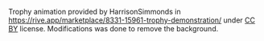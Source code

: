 Trophy animation provided by HarrisonSimmonds in https://rive.app/marketplace/8331-15961-trophy-demonstration/ under [CC BY](https://creativecommons.org/licenses/by/4.0/) license. Modifications was done to remove the background.
